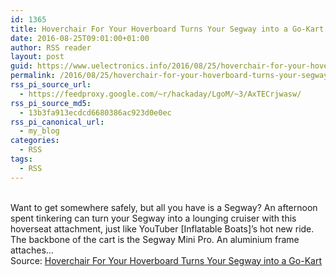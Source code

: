 ```yaml
---
id: 1365
title: Hoverchair For Your Hoverboard Turns Your Segway into a Go-Kart
date: 2016-08-25T09:01:00+01:00
author: RSS reader
layout: post
guid: https://www.uelectronics.info/2016/08/25/hoverchair-for-your-hoverboard-turns-your-segway-into-a-go-kart/
permalink: /2016/08/25/hoverchair-for-your-hoverboard-turns-your-segway-into-a-go-kart/
rss_pi_source_url:
  - https://feedproxy.google.com/~r/hackaday/LgoM/~3/AxTECrjwasw/
rss_pi_source_md5:
  - 13b3fa913ecdcd6680386ac923d0e0ec
rss_pi_canonical_url:
  - my_blog
categories:
  - RSS
tags:
  - RSS
---
```

&#013;  
Want to get somewhere safely, but all you have is a Segway? An afternoon spent tinkering can turn your Segway into a lounging cruiser with this hoverseat attachment, just like YouTuber [Inflatable Boats]’s hot new ride. The backbone of the cart is the Segway Mini Pro. An aluminium frame attaches…&#013;  
Source: <a href="https://feedproxy.google.com/~r/hackaday/LgoM/~3/AxTECrjwasw/" target="_blank">Hoverchair For Your Hoverboard Turns Your Segway into a Go-Kart</a>
